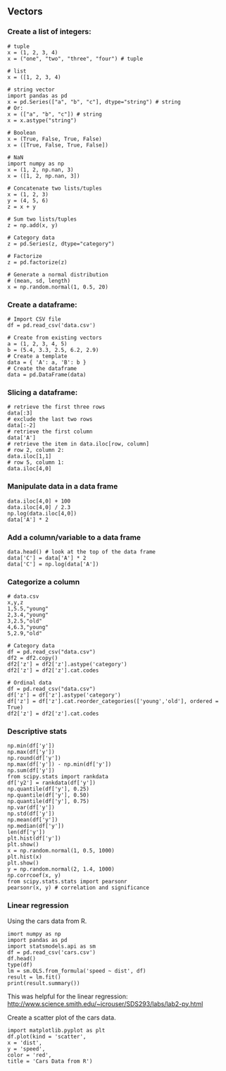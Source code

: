 ## Vectors

### Create a list of integers:

```
# tuple
x = (1, 2, 3, 4) 
x = ("one", "two", "three", "four") # tuple

# list
x = ([1, 2, 3, 4) 

# string vector
import pandas as pd
x = pd.Series(["a", "b", "c"], dtype="string") # string
# Or:
x = (["a", "b", "c"]) # string
x = x.astype("string")

# Boolean
x = (True, False, True, False)
x = ([True, False, True, False])

# NaN
import numpy as np
x = (1, 2, np.nan, 3)
x = ([1, 2, np.nan, 3])

# Concatenate two lists/tuples
x = (1, 2, 3)
y = (4, 5, 6)
z = x + y

# Sum two lists/tuples
z = np.add(x, y)

# Category data
z = pd.Series(z, dtype="category")

# Factorize
z = pd.factorize(z)

# Generate a normal distribution
# (mean, sd, length)
x = np.random.normal(1, 0.5, 20) 
```

### Create a dataframe:

```
# Import CSV file
df = pd.read_csv('data.csv')

# Create from existing vectors
a = (1, 2, 3, 4, 5)
b = (5.4, 3.3, 2.5, 6.2, 2.9)
# Create a template
data = { 'A': a, 'B': b }
# Create the dataframe
data = pd.DataFrame(data)
```

### Slicing a dataframe:

```
# retrieve the first three rows
data[:3]
# exclude the last two rows
data[:-2]
# retrieve the first column
data['A']
# retrieve the item in data.iloc[row, column]
# row 2, column 2:
data.iloc[1,1]
# row 5, column 1:
data.iloc[4,0]
```

### Manipulate data in a data frame

```
data.iloc[4,0] + 100
data.iloc[4,0] / 2.3
np.log(data.iloc[4,0])
data['A'] * 2
```

### Add a column/variable to a data frame

```
data.head() # look at the top of the data frame
data['C'] = data['A'] * 2
data['C'] = np.log(data['A'])
```

### Categorize a column

```
# data.csv
x,y,z
1,5.5,"young"
2,3.4,"young"
3,2.5,"old"
4,6.3,"young"
5,2.9,"old"

# Category data
df = pd.read_csv("data.csv")
df2 = df2.copy()
df2['z'] = df2['z'].astype('category')
df2['z'] = df2['z'].cat.codes

# Ordinal data
df = pd.read_csv("data.csv")
df['z'] = df['z'].astype('category')
df['z'] = df['z'].cat.reorder_categories(['young','old'], ordered = True)
df2['z'] = df2['z'].cat.codes
```

### Descriptive stats

```
np.min(df['y'])
np.max(df['y'])
np.round(df['y'])
np.max(df['y']) - np.min(df['y'])
np.sum(df['y'])
from scipy.stats import rankdata
df['y2'] = rankdata(df['y'])
np.quantile(df['y'], 0.25)
np.quantile(df['y'], 0.50)
np.quantile(df['y'], 0.75)
np.var(df['y'])
np.std(df['y'])
np.mean(df['y'])
np.median(df['y'])
len(df['y'])
plt.hist(df['y'])
plt.show()
x = np.random.normal(1, 0.5, 1000)
plt.hist(x)
plt.show()
y = np.random.normal(2, 1.4, 1000)
np.corrcoef(x, y)
from scipy.stats.stats import pearsonr
pearsonr(x, y) # correlation and significance
```

### Linear regression

Using the cars data from R.

```
imort numpy as np
import pandas as pd
import statsmodels.api as sm
df = pd.read_csv('cars.csv')
df.head()
type(df)
lm = sm.OLS.from_formula('speed ~ dist', df)
result = lm.fit()
print(result.summary())
```

This was helpful for the linear regression:
http://www.science.smith.edu/~jcrouser/SDS293/labs/lab2-py.html

Create a scatter plot of the cars data.

```
import matplotlib.pyplot as plt
df.plot(kind = 'scatter',
x = 'dist',
y = 'speed',
color = 'red',
title = 'Cars Data from R')
```
